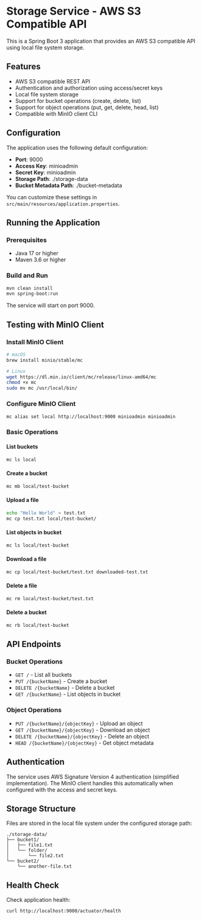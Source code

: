 # Storage Service - AWS S3 Compatible API

This is a Spring Boot 3 application that provides an AWS S3 compatible API using local file system storage.

## Features

- AWS S3 compatible REST API
- Authentication and authorization using access/secret keys
- Local file system storage
- Support for bucket operations (create, delete, list)
- Support for object operations (put, get, delete, head, list)
- Compatible with MinIO client CLI

## Configuration

The application uses the following default configuration:

- **Port**: 9000
- **Access Key**: minioadmin
- **Secret Key**: minioadmin
- **Storage Path**: ./storage-data
- **Bucket Metadata Path**: ./bucket-metadata

You can customize these settings in `src/main/resources/application.properties`.

## Running the Application

### Prerequisites

- Java 17 or higher
- Maven 3.6 or higher

### Build and Run

```bash
mvn clean install
mvn spring-boot:run
```

The service will start on port 9000.

## Testing with MinIO Client

### Install MinIO Client

```bash
# macOS
brew install minio/stable/mc

# Linux
wget https://dl.min.io/client/mc/release/linux-amd64/mc
chmod +x mc
sudo mv mc /usr/local/bin/
```

### Configure MinIO Client

```bash
mc alias set local http://localhost:9000 minioadmin minioadmin
```

### Basic Operations

#### List buckets

```bash
mc ls local
```

#### Create a bucket

```bash
mc mb local/test-bucket
```

#### Upload a file

```bash
echo "Hello World" > test.txt
mc cp test.txt local/test-bucket/
```

#### List objects in bucket

```bash
mc ls local/test-bucket
```

#### Download a file

```bash
mc cp local/test-bucket/test.txt downloaded-test.txt
```

#### Delete a file

```bash
mc rm local/test-bucket/test.txt
```

#### Delete a bucket

```bash
mc rb local/test-bucket
```

## API Endpoints

### Bucket Operations

- `GET /` - List all buckets
- `PUT /{bucketName}` - Create a bucket
- `DELETE /{bucketName}` - Delete a bucket
- `GET /{bucketName}` - List objects in bucket

### Object Operations

- `PUT /{bucketName}/{objectKey}` - Upload an object
- `GET /{bucketName}/{objectKey}` - Download an object
- `DELETE /{bucketName}/{objectKey}` - Delete an object
- `HEAD /{bucketName}/{objectKey}` - Get object metadata

## Authentication

The service uses AWS Signature Version 4 authentication (simplified implementation). The MinIO client handles this automatically when configured with the access and secret keys.

## Storage Structure

Files are stored in the local file system under the configured storage path:

```
./storage-data/
├── bucket1/
│   ├── file1.txt
│   └── folder/
│       └── file2.txt
└── bucket2/
    └── another-file.txt
```

## Health Check

Check application health:

```bash
curl http://localhost:9000/actuator/health
```
